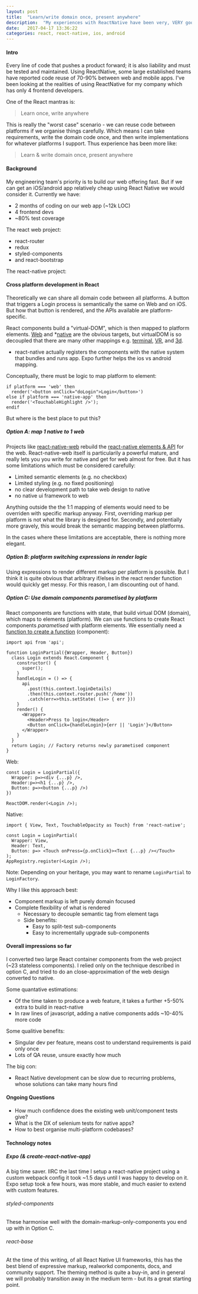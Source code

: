 ```yaml
---
layout: post
title:  "Learn/write domain once, present anywhere"
description:  "My experiences with ReactNative have been very, VERY good"
date:   2017-04-17 13:36:22
categories: react, react-native, ios, android
---
```


#### Intro

Every line of code that pushes a product forward; it is also liability and must be tested and maintained. Using ReactNative, some large established teams have reported code reuse of 70-90% between web and mobile apps. I've been looking at the realities of using ReactNative for my company which has only 4 frontend developers.

One of the React mantras is:

> Learn once, write anywhere

This is really the "worst case" scenario - we can reuse code between platforms if we organise things carefully. Which means I can take requirements, write the domain code once, and then write implementations for whatever platforms I support. Thus experience has been more like:

> Learn & write domain once, present anywhere

#### Background

My engineering team's priority is to build our web offering fast. But if we can get an iOS/android app relatively cheap using React Native we would consider it. Currently we have:

* 2 months of coding on our web app (~12k LOC)
* 4 frontend devs
* ~80% test coverage

The react web project:

* react-router
* redux
* styled-components
* and react-bootstrap

The react-native project:


#### Cross platform development in React

Theoretically we can share all domain code between all platforms. A button that triggers a Login process is semantically the same on Web and on iOS. But how that button is rendered, and the APIs available are platform-specific.

React components build a "virtual-DOM", which is then mapped to platform elements. [Web](https://www.npmjs.com/package/react-dom) and *[native](http://facebook.github.io/react-native) are the obvious targets, but virtualDOM is so decoupled that there are many other mappings e.g. [terminal](https://github.com/Yomguithereal/react-blessed), [VR](https://facebook.github.io/react-vr/), and [3d](https://github.com/Izzimach/react-three). 

* react-native actually registers the components with the native system that bundles and runs app. Expo further helps the ios vs android mapping.

Conceptually, there must be logic to map platform to element:

```
if platform === 'web' then
  render('<button onClick="doLogin">Login</button>')
else if platform === 'native-app' then
  render('<TouchableHighlight />');
endif
```

But where is the best place to put this?

##### Option A: map 1 native to 1 web

Projects like [react-native-web](https://github.com/necolas/react-native-web) rebuild the [react-native elements & API](https://github.com/necolas/react-native-web/blob/master/src/index.js) for the web. React-native-web itself is particularily a powerful mature, and really lets you you write for native and get for web almost for free. But it has some limitations which must be considered carefully:

* Limited semantic elements (e.g. no checkbox)
* Limited styling (e.g. no fixed positioning)
* no clear development path to take web design to native
* no native ui framework to web

Anything outside the the 1:1 mapping of elements would need to be overriden with specific markup anyway. First, overriding markup per platform is not what the library is designed for. Secondly, and potentially more gravely, this would break the semantic mapping between platforms.

In the cases where these limitations are acceptable, there is nothing more elegant.

##### Option B: platform switching expressions in render logic

Using expressions to render different markup per platform is possible. But I think it is quite obvious that arbitrary if/elses in the react render function would quickly get messy. For this reason, I am discounting out of hand.


##### Option C: Use domain components parametised by platform

React components are functions with state, that build virtual DOM (domain), which maps to elements (platform). We can use functions to create React components _parametised_ with platform elements. We essentially need a [function to create a function](https://www.ibm.com/developerworks/library/j-ft10/) (component):


```
import api from 'api';

function LoginPartial({Wrapper, Header, Button}) 
  class Login extends React.Component {
    constructor() {
      super();
    }
    handleLogin = () => {
      api
        .post(this.context.loginDetails)
        .then(this.context.router.push('/home'))
        .catch(err=>this.setState( ()=> { err }))
    }
    render() {
      <Wrapper>
        <Header>Press to login</Header>
        <Button onClick={handleLogin}>{err || 'Login'}</Button>
      </Wrapper>
    }
  }
  return Login; // Factory returns newly parametised component
}
```

Web:

```
const Login = LoginPartial({
  Wrapper: p=><div {...p} />,
  Header:p=><h1 {...p} />,
  Button: p=><button {...p} />)
})

ReactDOM.render(<Login />);
```

Native:

```
import { View, Text, TouchableOpacity as Touch} from 'react-native';

const Login = LoginPartial(
  Wrapper: View,
  Header: Text,
  Button: p=> <Touch onPress={p.onClick}><Text {...p} /></Touch>
);
AppRegistry.register(<Login />);
```

Note: Depending on your heritage, you may want to rename `LoginPartial` to `LoginFactory`.

Why I like this approach best:

* Component markup is left purely domain focused
* Complete flexibility of what is rendered
  - Necessary to decouple semantic tag from element tags
  - Side benefits:
    - Easy to split-test sub-components
    - Easy to incrementally upgrade sub-components

#### Overall impressions so far

I converted two large React container components from the web project (~23 stateless components). I relied only on the technique described in option C, and tried to do an close-approximation of the web design converted to native.

Some quantative estimations:

* Of the time taken to produce a web feature, it takes a further +5-50% extra to build in react-native
* In raw lines of javascript, adding a native components adds ~10-40% more code

Some qualitive benefits:

* Singular dev per feature, means cost to understand requirements is paid only once
* Lots of QA reuse, unsure exactly how much

The big con:

* React Native development can be slow due to recurring problems, whose solutions can take many hours find

#### Ongoing Questions

* How much confidence does the existing web unit/component tests give? 
* What is the DX of selenium tests for native apps?
* How to best organise multi-platform codebases?

#### Technology notes

##### Expo (& create-react-native-app)

A big time saver. IIRC the last time I setup a react-native project using a custom webpack config it took ~1.5 days until I was happy to develop on it. Expo setup took a few hours, was more stable, and much easier to extend with custom features.

###### styled-components

These harmonise well with the domain-markup-only-components you end up with in Option C.

###### react-base

At the time of this writing, of all React Native UI frameworks, this has the best blend of expressive markup, realworkd components, docs, and community support. The theming method is quite a buy-in, and in general we will probably transition away in the medium term - but its a great starting point.
